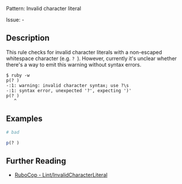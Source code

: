 Pattern: Invalid character literal

Issue: -

## Description

This rule checks for invalid character literals with a non-escaped whitespace character (e.g. `? `). However, currently it's unclear whether there's a way to emit this
warning without syntax errors.

    $ ruby -w
    p(? )
    -:1: warning: invalid character syntax; use ?\s
    -:1: syntax error, unexpected '?', expecting ')'
    p(? )
       ^

## Examples

```ruby
# bad

p(? )
```

## Further Reading

* [RuboCop - Lint/InvalidCharacterLiteral](https://docs.rubocop.org/rubocop/cops_lint.html#lintinvalidcharacterliteral)
